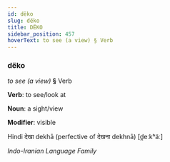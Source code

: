 ```yaml
---
id: dëko
slug: dëko
title: DËKO
sidebar_position: 457
hoverText: to see (a view) § Verb
---
```


### dëko

*to see (a view)* **§** Verb

**Verb**: to see/look at

**Noun**: a sight/view

**Modifier**: visible

Hindi देखा dekhā (perfective of देखना dekhnā) [d̪eːkʰäː]

*Indo-Iranian Language Family*